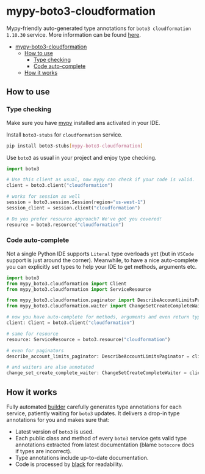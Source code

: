 # mypy-boto3-cloudformation

Mypy-friendly auto-generated type annotations for `boto3 cloudformation 1.10.30` service.
More information can be found [here](https://github.com/vemel/mypy_boto3).

- [mypy-boto3-cloudformation](#mypy-boto3-cloudformation)
  - [How to use](#how-to-use)
    - [Type checking](#type-checking)
    - [Code auto-complete](#code-auto-complete)
  - [How it works](#how-it-works)

## How to use

### Type checking

Make sure you have [mypy](https://github.com/python/mypy) installed ans activated in your IDE.

Install `boto3-stubs` for `cloudformation` service.

```bash
pip install boto3-stubs[mypy-boto3-cloudformation]
```

Use `boto3` as usual in your project and enjoy type checking.

```python
import boto3

# Use this client as usual, now mypy can check if your code is valid.
client = boto3.client("cloudformation")

# works for session as well
session = boto3.session.Session(region="us-west-1")
session_client = session.client("cloudformation")

# Do you prefer resource approach? We've got you covered!
resource = boto3.resource("cloudformation")
```

### Code auto-complete

Not a single Python IDE supports `Literal` type overloads yet (but in `VSCode` support is just around the corner).
Meanwhile, to have a nice auto-complete you can explicitly set types to help your IDE to get methods, arguments etc.

```python
import boto3
from mypy_boto3.cloudformation import Client
from mypy_boto3.cloudformation import ServiceResource

from mypy_boto3.cloudformation.paginator import DescribeAccountLimitsPaginator
from mypy_boto3.cloudformation.waiter import ChangeSetCreateCompleteWaiter

# now you have auto-complete for methods, arguments and even return types
client: Client = boto3.client("cloudformation")

# same for resource
resource: ServiceResource = boto3.resource("cloudformation")

# even for paginators
describe_account_limits_paginator: DescribeAccountLimitsPaginator = client.get_paginator("describe_account_limits")

# and waiters are also annotated
change_set_create_complete_waiter: ChangeSetCreateCompleteWaiter = client.get_waiter("change_set_create_complete")
```

## How it works

Fully automated [builder](https://github.com/vemel/mypy_boto3) carefully generates
type annotations for each service, patiently waiting for `boto3` updates. It delivers
a drop-in type annotations for you and makes sure that:

- Latest version of `boto3` is used.
- Each public class and method of every `boto3` service gets valid type annotations
  extracted from latest documentation (blame `botocore` docs if types are incorrect).
- Type annotations include up-to-date documentation.
- Code is processed by [black](https://github.com/psf/black) for readability.